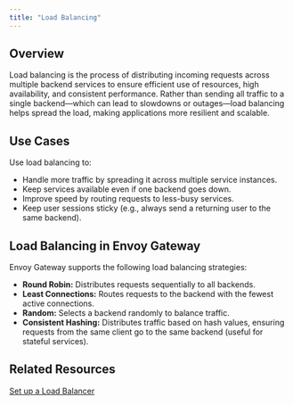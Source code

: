 ```yaml
---
title: "Load Balancing"
---
```

## Overview
Load balancing is the process of distributing incoming requests across multiple backend services to ensure efficient use of resources, high availability, and consistent performance. Rather than sending all traffic to a single backend—which can lead to slowdowns or outages—load balancing helps spread the load, making applications more resilient and scalable.

## Use Cases
Use load balancing to:
- Handle more traffic by spreading it across multiple service instances.
- Keep services available even if one backend goes down.
- Improve speed by routing requests to less-busy services.
- Keep user sessions sticky (e.g., always send a returning user to the same backend).


## Load Balancing in Envoy Gateway
Envoy Gateway supports the following load balancing strategies:
- **Round Robin:** Distributes requests sequentially to all backends.
- **Least Connections:** Routes requests to the backend with the fewest active connections.
- **Random:** Selects a backend randomly to balance traffic.
- **Consistent Hashing:** Distributes traffic based on hash values, ensuring requests from the same client go to the same backend (useful for stateful services).

## Related Resources
[Set up a Load Balancer](../tasks/traffic/load-balancing.md)